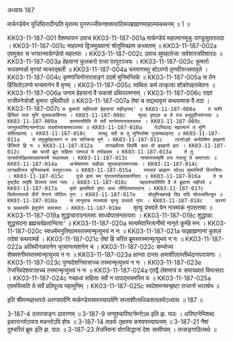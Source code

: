 अध्यायः 187

मार्कण्डेयेन युधिष्ठिरादीन्प्रति मृतस्य पुनरुज्जीवनशक्त्यादिरूपब्राह्मणमाहात्म्यकथनम् ॥ 1 ॥

KK03-11-187-001	वैशम्पायन उवाच 
KK03-11-187-001a	मार्कण्डेयं महात्मानमूचुः पाण्डुसुतास्तदा ।
KK03-11-187-001c	माहात्म्यं द्विजमुख्यानां श्रोतुमिच्छाम कथ्यताम् ॥
KK03-11-187-002a	एवमुक्तः स भगवान्मार्कण्डेयो महातपाः ।
KK03-11-187-002c	उवाच सुमहातेजाः सर्वशास्त्रविशारदः ॥
KK03-11-187-003a	हेहयानां कुलकरो राजा परपुरञ्जयः ।
KK03-11-187-003c	कुमारो रूपसम्पन्नो मृगयां व्यचरद्बली ॥
KK03-11-187-004a	चरमाणस्तु सोऽरण्ये तृणवीरुत्समावृते ।
KK03-11-187-004c	कृष्णाजिनोत्तरासङ्गं ददर्श मुनिमन्तिके ॥
KK03-11-187-005a	स तेन हिंसितोऽरण्ये मन्यमानेन वै मृगम् ।
KK03-11-187-005c	व्यथितः कर्म तत्कृत्वा शोकोपहतचेतनः ॥
KK03-11-187-006a	जगाम हेहयानां वै सकाशं प्रथितात्मनाम् ।
KK03-11-187-006c	राज्ञां राजीवनेत्रोसौ कुमारः पृथिवीपते ॥
KK03-11-187-007a	तेषां च तद्यथावृत्तं कथयामास वै तदा ।
KK03-11-187-007c	`स कुमारो महीपालो हेहयानां महीभृताम्' ॥
KK03-11-187-008a	तं चापि हिंसितं तात मुनिं मूलफलाशिनम् ।
KK03-11-187-008c	श्रुत्वा दृष्ट्वा च ते तत्र बभूवुर्दीनमानसाः ॥
KK03-11-187-009a	कस्यायमिति ते सर्वे मार्गमाणास्ततस्ततः ।
KK03-11-187-009c	जग्मुश्चारिष्टनाम्नोऽथ तार्क्ष्यस्याश्रममञ्जसा ॥
KK03-11-187-010a	तेऽभिवाद्य महात्मानं तं मुनिं संशितव्रतम् ।
KK03-11-187-010c	तस्थुः सर्वे स तु मुनिस्तेषां पूजामथाहरत् ॥
KK03-11-187-011a	ते तमूचुर्महात्मानं न वयं सत्क्रियां मुने ।
KK03-11-187-011c	त्वत्तोऽर्हाः कर्मदोषेण ब्राह्मणो हिंसितो हि नः ॥
KK03-11-187-012a	तानब्रवीत्स विप्रर्षिः कथं वो ब्राह्मणो हतः ।
KK03-11-187-012c	क्व चासौ ब्रूत सहिताः पश्यध्वं मे तपोबलम् ॥
KK03-11-187-013a	ते तु तत्सर्वमखिलमाख्यायास्मै यथातथम् ।
KK03-11-187-013c	नापश्यंस्तमृषिं तत्र गतासुं ते समागताः ॥
KK03-11-187-014a	अन्वेषमाणाः सव्रीडाः सुप्तवद्गतमानसाः ।
KK03-11-187-014c	तानब्रवीत्तत्र मुनिस्तार्क्ष्यः परपुरञ्जयः ॥
KK03-11-187-015a	स्यादयं ब्राह्मणः सोऽथ युष्माभिर्यो विनाशितः ।
KK03-11-187-015c	पुत्रो ह्ययं मम नृपास्तपोबलसमन्वितः ॥
KK03-11-187-016a	ते च दृष्ट्वैव तमृषिं विस्मयं परमं गताः ।
KK03-11-187-016c	महदाश्चर्यमिति वै ते ब्रुवाणा महीपते ॥
KK03-11-187-017a	मृतो ह्ययमितो दृष्टः कथं जीवितमाप्तवान् ।
KK03-11-187-017c	किमेतत्तपसो वीर्यं येनायं जीवितः पुनः ।
KK03-11-187-017e	श्रोतुमिच्छामहे विप्र यदि श्रोतव्यमित्युत ॥
KK03-11-187-018a	स तानुवाच नास्माकं मृत्युः प्रभवते नृपाः ।
KK03-11-187-018c	कारणं च प्रवक्ष्यामि हेतुयोगं समासतः ।
KK03-11-187-018e	`मृत्युः प्रभवते येन नास्माकं नृपसत्तमाः ॥
KK03-11-187-019a	शुद्धाचारादनलसाः साध्योपासनतत्पराः ।
KK03-11-187-019c	शुद्धान्नाः शुद्धसदना ब्रह्मचर्यव्रतान्विताः' ॥
KK03-11-187-020a	सत्यमेवाभिजानीमो नानृते कुर्महे मनः ।
KK03-11-187-020c	स्वधर्ममनुतिष्ठामस्तस्मान्मृत्युभयं न नः ॥
KK03-11-187-021a	यद्ब्राह्मणानां कुशलं तदेषां कथयामहे ।
KK03-11-187-021c	तेषां हि चरितं ब्रूमस्तस्मान्मृत्युभयं न नः ॥
KK03-11-187-022a	अतिथीनन्नपानेन भृत्यानत्यशनेन च ।
KK03-11-187-022c	सम्भोज्य शेषमश्नीमस्तस्मान्मृत्युभयं न नः ॥
KK03-11-187-023a	क्षान्ता दान्ताः क्षमाशीलास्तीर्थदानपरायणाः ।
KK03-11-187-023c	पुण्यदेशनिवासाच्च तस्मान्मृत्युभयं न नः ।
KK03-11-187-023e	तेजस्विदेशवासाच्च तस्मान्मृत्युभयं न नः ॥
KK03-11-187-024a	एतद्वै लेशमात्रं वः समाख्यातं विमत्सराः ।
KK03-11-187-024c	गच्छध्वं सहिताः सर्वे न पापाद्भयमस्ति वः ॥
KK03-11-187-025a	एवमस्त्विति ते सर्वे प्रतिपूज्य महामुनिम् ।
KK03-11-187-025c	स्वदेशमगमन्हृष्टा राजानो भरतर्षभ ॥

इति श्रीमन्महाभारते अरण्यपर्वणि मार्कण्डेयसमास्यापर्वणि सप्ताशीत्यधिकशततमोऽध्यायः ॥ 187 ॥

3-187-4 उत्तरासङ्गः प्रावरणम् ॥ 3-187-9 जग्मुश्चारिष्टनेम्नोऽथ इति झ. पाठः । अरिष्टनेमिशब्द इकारान्तोऽप्यत्र मन्नन्तोऽपि ज्ञेयः ॥ 3-187-14 तार्क्ष्यः तृक्षस्य कश्यपस्यापत्यम् ॥ 3-187-21 नैषां दुश्चरितं ब्रूमः इति झ. पाठः ॥ 3-187-23 तेजस्विनां योगसिद्धानां देशः सामीप्यम् । तत्सङ्गादित्यर्थः ॥
